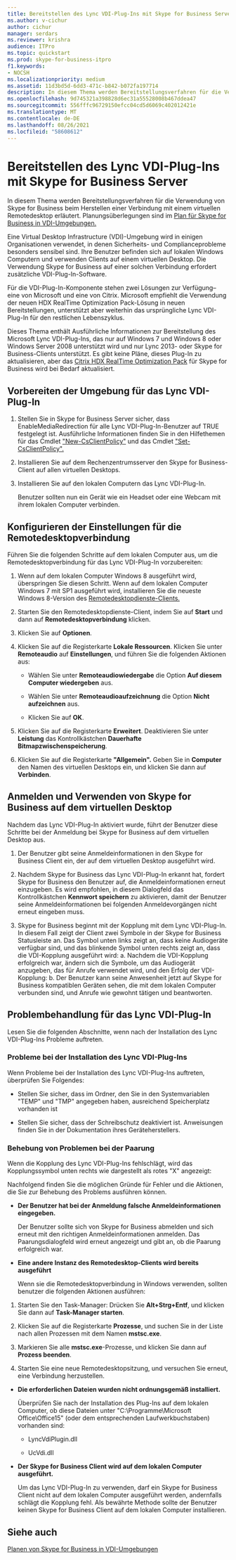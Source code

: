 ```yaml
---
title: Bereitstellen des Lync VDI-Plug-Ins mit Skype for Business Server
ms.author: v-cichur
author: cichur
manager: serdars
ms.reviewer: krishra
audience: ITPro
ms.topic: quickstart
ms.prod: skype-for-business-itpro
f1.keywords:
- NOCSH
ms.localizationpriority: medium
ms.assetid: 11d3bd5d-6dd3-471c-b842-b072fa197714
description: In diesem Thema werden Bereitstellungsverfahren für die Verwendung von Skype for Business beim Herstellen einer Verbindung mit einem virtuellen Remotedesktop erläutert.
ms.openlocfilehash: 9d745321a398828d6ec31a55528008b467ddea47
ms.sourcegitcommit: 556fffc96729150efcc04cd5d6069c402012421e
ms.translationtype: MT
ms.contentlocale: de-DE
ms.lasthandoff: 08/26/2021
ms.locfileid: "58608612"
---
```

# <a name="deploy-the-lync-vdi-plug-in-with-skype-for-business-server"></a>Bereitstellen des Lync VDI-Plug-Ins mit Skype for Business Server
 
In diesem Thema werden Bereitstellungsverfahren für die Verwendung von Skype for Business beim Herstellen einer Verbindung mit einem virtuellen Remotedesktop erläutert. Planungsüberlegungen sind im [Plan für Skype for Business in VDI-Umgebungen.](../../plan-your-deployment/clients-and-devices/vdi-environments.md)
  
Eine Virtual Desktop Infrastructure (VDI)-Umgebung wird in einigen Organisationen verwendet, in denen Sicherheits- und Complianceprobleme besonders sensibel sind. Ihre Benutzer befinden sich auf lokalen Windows Computern und verwenden Clients auf einem virtuellen Desktop. Die Verwendung Skype for Business auf einer solchen Verbindung erfordert zusätzliche VDI-Plug-In-Software.
  
Für die VDI-Plug-In-Komponente stehen zwei Lösungen zur Verfügung– eine von Microsoft und eine von Citrix. Microsoft empfiehlt die Verwendung der neuen HDX RealTime Optimization Pack-Lösung in neuen Bereitstellungen, unterstützt aber weiterhin das ursprüngliche Lync VDI-Plug-In für den restlichen Lebenszyklus. 
  
Dieses Thema enthält Ausführliche Informationen zur Bereitstellung des Microsoft Lync VDI-Plug-Ins, das nur auf Windows 7 und Windows 8 oder Windows Server 2008 unterstützt wird und nur Lync 2013- oder Skype for Business-Clients unterstützt. Es gibt keine Pläne, dieses Plug-In zu aktualisieren, aber das [Citrix HDX RealTime Optimization Pack](../../plan-your-deployment/clients-and-devices/vdi-environments.md#Citrix_RT) für Skype for Business wird bei Bedarf aktualisiert.
  
## <a name="prepare-your-environment-for-the-lync-vdi-plug-in"></a>Vorbereiten der Umgebung für das Lync VDI-Plug-In
<a name="Prepare_vdi"> </a>

1. Stellen Sie in Skype for Business Server sicher, dass EnableMediaRedirection für alle Lync VDI-Plug-In-Benutzer auf TRUE festgelegt ist. Ausführliche Informationen finden Sie in den Hilfethemen für das Cmdlet ["New-CsClientPolicy"](/powershell/module/skype/new-csclientpolicy?view=skype-ps) und das Cmdlet ["Set-CsClientPolicy".](/powershell/module/skype/set-csclientpolicy?view=skype-ps)
    
2. Installieren Sie auf dem Rechenzentrumsserver den Skype for Business-Client auf allen virtuellen Desktops.
    
3. Installieren Sie auf den lokalen Computern das Lync VDI-Plug-In.
    
    Benutzer sollten nun ein Gerät wie ein Headset oder eine Webcam mit ihrem lokalen Computer verbinden.
    
## <a name="configure-remote-desktop-connection-settings"></a>Konfigurieren der Einstellungen für die Remotedesktopverbindung
<a name="Prepare_vdi"> </a>

Führen Sie die folgenden Schritte auf dem lokalen Computer aus, um die Remotedesktopverbindung für das Lync VDI-Plug-In vorzubereiten:
  
1. Wenn auf dem lokalen Computer Windows 8 ausgeführt wird, überspringen Sie diesen Schritt. Wenn auf dem lokalen Computer Windows 7 mit SP1 ausgeführt wird, installieren Sie die neueste Windows 8-Version des [Remotedesktopdienste-Clients.](/windows-server/remote/remote-desktop-services/clients/remote-desktop-clients)
    
2. Starten Sie den Remotedesktopdienste-Client, indem Sie auf **Start** und dann auf **Remotedesktopverbindung** klicken.
    
3. Klicken Sie auf **Optionen**.
    
4. Klicken Sie auf die Registerkarte **Lokale Ressourcen**. Klicken Sie unter **Remoteaudio** auf **Einstellungen**, und führen Sie die folgenden Aktionen aus:
    
   - Wählen Sie unter **Remoteaudiowiedergabe** die Option **Auf diesem Computer wiedergeben** aus.
    
   - Wählen Sie unter **Remoteaudioaufzeichnung** die Option **Nicht aufzeichnen** aus.
    
   - Klicken Sie auf **OK**.
    
5. Klicken Sie auf die Registerkarte **Erweitert**. Deaktivieren Sie unter **Leistung** das Kontrollkästchen **Dauerhafte Bitmapzwischenspeicherung**.
    
6. Klicken Sie auf die Registerkarte **"Allgemein".** Geben Sie in **Computer** den Namen des virtuellen Desktops ein, und klicken Sie dann auf **Verbinden**. 
    
## <a name="sign-in-and-use-skype-for-business-on-the-virtual-desktop"></a>Anmelden und Verwenden von Skype for Business auf dem virtuellen Desktop
<a name="SfB_signin"> </a>

Nachdem das Lync VDI-Plug-In aktiviert wurde, führt der Benutzer diese Schritte bei der Anmeldung bei Skype for Business auf dem virtuellen Desktop aus.
  
1. Der Benutzer gibt seine Anmeldeinformationen in den Skype for Business Client ein, der auf dem virtuellen Desktop ausgeführt wird.
    
2. Nachdem Skype for Business das Lync VDI-Plug-In erkannt hat, fordert Skype for Business den Benutzer auf, die Anmeldeinformationen erneut einzugeben. Es wird empfohlen, in diesem Dialogfeld das Kontrollkästchen **Kennwort speichern** zu aktivieren, damit der Benutzer seine Anmeldeinformationen bei folgenden Anmeldevorgängen nicht erneut eingeben muss.
    
3. Skype for Business beginnt mit der Kopplung mit dem Lync VDI-Plug-In. In diesem Fall zeigt der Client zwei Symbole in der Skype for Business Statusleiste an. Das Symbol unten links zeigt an, dass keine Audiogeräte verfügbar sind, und das blinkende Symbol unten rechts zeigt an, dass die VDI-Kopplung ausgeführt wird: a. Nachdem die VDI-Kopplung erfolgreich war, ändern sich die Symbole, um das Audiogerät anzugeben, das für Anrufe verwendet wird, und den Erfolg der VDI-Kopplung: b. Der Benutzer kann seine Anwesenheit jetzt auf Skype for Business kompatiblen Geräten sehen, die mit dem lokalen Computer verbunden sind, und Anrufe wie gewohnt tätigen und beantworten.
    
## <a name="troubleshoot-the-lync-vdi-plug-in"></a>Problembehandlung für das Lync VDI-Plug-In
<a name="tshoot_VDI"> </a>

Lesen Sie die folgenden Abschnitte, wenn nach der Installation des Lync VDI-Plug-Ins Probleme auftreten.
  
### <a name="issues-with-installing-the-lync-vdi-plug-in"></a>Probleme bei der Installation des Lync VDI-Plug-Ins

Wenn Probleme bei der Installation des Lync VDI-Plug-Ins auftreten, überprüfen Sie Folgendes:
  
- Stellen Sie sicher, dass im Ordner, den Sie in den Systemvariablen "TEMP" und "TMP" angegeben haben, ausreichend Speicherplatz vorhanden ist
    
- Stellen Sie sicher, dass der Schreibschutz deaktiviert ist. Anweisungen finden Sie in der Dokumentation ihres Geräteherstellers.
    
### <a name="troubleshooting-issues-with-pairing"></a>Behebung von Problemen bei der Paarung

Wenn die Kopplung des Lync VDI-Plug-Ins fehlschlägt, wird das Kopplungssymbol unten rechts wie dargestellt als rotes "X" angezeigt: 
  
Nachfolgend finden Sie die möglichen Gründe für Fehler und die Aktionen, die Sie zur Behebung des Problems ausführen können. 
  
- **Der Benutzer hat bei der Anmeldung falsche Anmeldeinformationen eingegeben.**
    
    Der Benutzer sollte sich von Skype for Business abmelden und sich erneut mit den richtigen Anmeldeinformationen anmelden. Das Paarungsdialogfeld wird erneut angezeigt und gibt an, ob die Paarung erfolgreich war.
    
- **Eine andere Instanz des Remotedesktop-Clients wird bereits ausgeführt**
    
    Wenn sie die Remotedesktopverbindung in Windows verwenden, sollten benutzer die folgenden Aktionen ausführen:
    
1. Starten Sie den Task-Manager: Drücken Sie **Alt+Strg+Entf**, und klicken Sie dann auf **Task-Manager starten**.
    
2. Klicken Sie auf die Registerkarte **Prozesse**, und suchen Sie in der Liste nach allen Prozessen mit dem Namen **mstsc.exe**.
    
3. Markieren Sie alle **mstsc.exe**-Prozesse, und klicken Sie dann auf **Prozess beenden**. 
    
4. Starten Sie eine neue Remotedesktopsitzung, und versuchen Sie erneut, eine Verbindung herzustellen. 
    
- **Die erforderlichen Dateien wurden nicht ordnungsgemäß installiert.**
    
    Überprüfen Sie nach der Installation des Plug-Ins auf dem lokalen Computer, ob diese Dateien unter "C:\Programme\Microsoft Office\Office15" (oder dem entsprechenden Laufwerkbuchstaben) vorhanden sind:
    
  - LyncVdiPlugin.dll
    
  - UcVdi.dll
    
- **Der Skype for Business Client wird auf dem lokalen Computer ausgeführt.**
    
    Um das Lync VDI-Plug-In zu verwenden, darf ein Skype for Business Client nicht auf dem lokalen Computer ausgeführt werden, andernfalls schlägt die Kopplung fehl. Als bewährte Methode sollte der Benutzer keinen Skype for Business Client auf dem lokalen Computer installieren.
    
## <a name="see-also"></a>Siehe auch
<a name="tshoot_VDI"> </a>

[Planen von Skype for Business in VDI-Umgebungen](../../plan-your-deployment/clients-and-devices/vdi-environments.md)